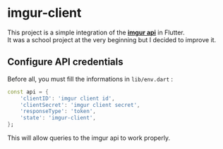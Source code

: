# imgur-client 
This project is a simple integration of the [**imgur api**](https://apidocs.imgur.com/) in Flutter.  
It was a school project at the very beginning but I decided to improve it.

## Configure API credentials
Before all, you must fill the informations in `lib/env.dart` :  
```dart
const api = {
	'clientID': 'imgur client id',
	'clientSecret': 'imgur client secret',
	'responseType': 'token',
	'state': 'imgur-client',
};
```
This will allow queries to the imgur api to work properly. 

